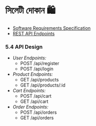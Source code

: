 # সিলেটী দোকান 🛍️
- [Software Requirements Specification](README.md)
- [REST API Endpoints](REST-API-Design.md)

### 5.4 API Design  
- *User Endpoints:*  
  - POST /api/register  
  - POST /api/login  
- *Product Endpoints:*  
  - GET /api/products  
  - GET /api/products/:id  
- *Cart Endpoints:*  
  - POST /api/cart  
  - GET /api/cart  
- *Order Endpoints:*  
  - POST /api/orders  
  - GET /api/orders  
